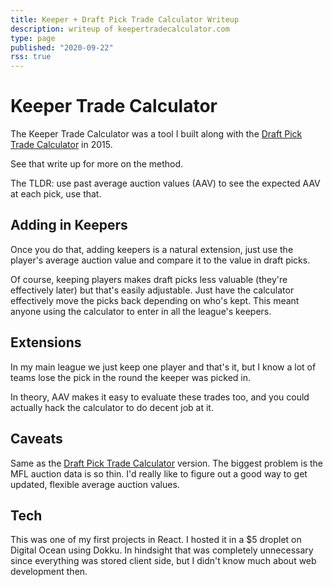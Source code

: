 ```yaml
---
title: Keeper + Draft Pick Trade Calculator Writeup
description: writeup of keepertradecalculator.com
type: page
published: "2020-09-22"
rss: true
---
```


# Keeper Trade Calculator

The Keeper Trade Calculator was a tool I built along with the [Draft Pick
Trade Calculator](pickcalculator) in 2015.

See that write up for more on the method.

The TLDR: use past average auction values (AAV) to see the expected AAV at
each pick, use that.

## Adding in Keepers
Once you do that, adding keepers is a natural extension, just use the player's
average auction value and compare it to the value in draft picks.

Of course, keeping players makes draft picks less valuable (they're
effectively later) but that's easily adjustable. Just have the calculator
effectively move the picks back depending on who's kept. This meant anyone
using the calculator to enter in all the league's keepers.

## Extensions
In my main league we just keep one player and that's it, but I know a lot of
teams lose the pick in the round the keeper was picked in.

In theory, AAV makes it easy to evaluate these trades too, and you could
actually hack the calculator to do decent job at it.

## Caveats
Same as the [Draft Pick Trade Calculator](pickcalculator) version. The biggest
problem is the MFL auction data is so thin. I'd really like to figure out
a good way to get updated, flexible average auction values.

## Tech
This was one of my first projects in React. I hosted it in a $5 droplet on
Digital Ocean using Dokku. In hindsight that was completely unnecessary since
everything was stored client side, but I didn't know much about web
development then.
